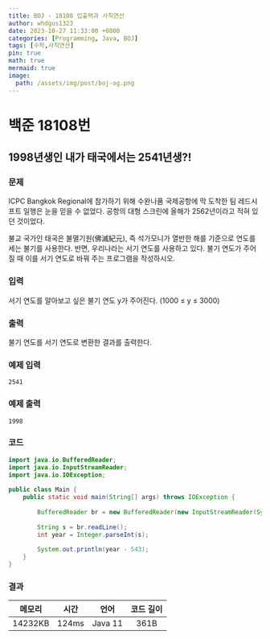 ```yaml
---
title: BOJ - 18108 입출력과 사칙연산
author: whdgus1323
date: 2023-10-27 11:33:00 +0800
categories: [Programming, Java, BOJ]
tags: [수학,사칙연산]
pin: true
math: true
mermaid: true
image:
  path: /assets/img/post/boj-og.png
---
```


# 백준 18108번

## 1998년생인 내가 태국에서는 2541년생?!

### 문제

ICPC Bangkok Regional에 참가하기 위해 수완나품 국제공항에 막 도착한 팀 레드시프트 일행은 눈을 믿을 수 없었다. 공항의 대형 스크린에 올해가 2562년이라고 적혀 있던 것이었다.

불교 국가인 태국은 불멸기원(佛滅紀元), 즉 석가모니가 열반한 해를 기준으로 연도를 세는 불기를 사용한다. 반면, 우리나라는 서기 연도를 사용하고 있다. 불기 연도가 주어질 때 이를 서기 연도로 바꿔 주는 프로그램을 작성하시오.

### 입력

서기 연도를 알아보고 싶은 불기 연도 y가 주어진다. (1000 ≤ y ≤ 3000)

### 출력

불기 연도를 서기 연도로 변환한 결과를 출력한다.


### 예제 입력

```
2541
```

### 예제 출력

```
1998
```

### 코드
``` java
import java.io.BufferedReader;
import java.io.InputStreamReader;
import java.io.IOException;
 
public class Main {
	public static void main(String[] args) throws IOException {
		
		BufferedReader br = new BufferedReader(new InputStreamReader(System.in));
		
		String s = br.readLine();
		int year = Integer.parseInt(s);
		
		System.out.println(year - 543);
	}
}
```
### 결과

|메모리|시간|언어|코드 길이|
|:---:|:---:|:---:|:---:|
|14232KB|124ms|Java 11|361B|